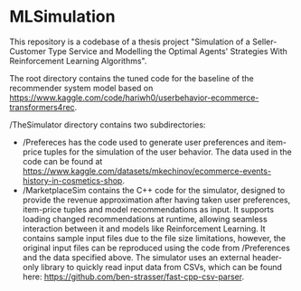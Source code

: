 # MLSimulation

This repository is a codebase of a thesis project "Simulation of a Seller-Customer Type Service and Modelling the Optimal Agents' Strategies With Reinforcement Learning Algorithms". 

The root directory contains the tuned code for the baseline of the recommender system model based on https://www.kaggle.com/code/hariwh0/userbehavior-ecommerce-transformers4rec. 

/TheSimulator directory contains two subdirectories:
* /Prefereces has the code used to generate user preferences and item-price tuples for the simulation of the user behavior. The data used in the code can be found at https://www.kaggle.com/datasets/mkechinov/ecommerce-events-history-in-cosmetics-shop.
* /MarketplaceSim contains the C++ code for the simulator, designed to provide the revenue approximation after having taken user preferences, item-price tuples and model recommendations as input. It supports loading changed recommendations at runtime, allowing seamless interaction between it and models like Reinforcement Learning. It contains sample input files due to the file size limitations, however, the original input files can be reproduced using the code from /Preferences and the data specified above. The simulator uses an external header-only library to quickly read input data from CSVs, which can be found here: https://github.com/ben-strasser/fast-cpp-csv-parser.
